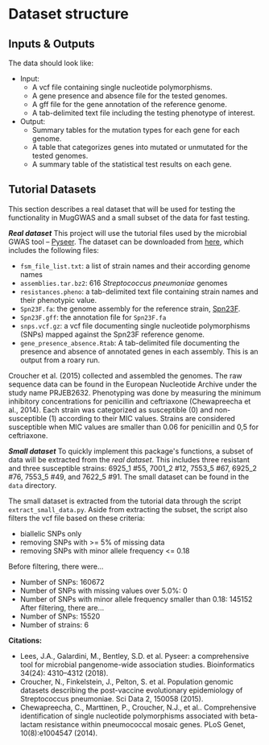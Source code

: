 # Dataset structure
## Inputs & Outputs
The data should look like:
- Input:
  - A vcf file containing single nucleotide polymorphisms.
  - A gene presence and absence file for the tested genomes.
  - A gff file for the gene annotation of the reference genome.
  - A tab-delimited text file including the testing phenotype of interest.
- Output:
  - Summary tables for the mutation types for each gene for each genome.
  - A table that categorizes genes into mutated or unmutated for the tested genomes.
  - A summary table of the statistical test results on each gene.

## Tutorial Datasets
This section describes a real dataset that will be used for testing the functionality in MugGWAS and a small subset of the data for fast testing.

_**Real dataset**_
This project will use the tutorial files used by the microbial GWAS tool – [Pyseer](https://pyseer.readthedocs.io/en/master/tutorial.html). The dataset can be downloaded from [here](https://figshare.com/articles/dataset/pyseer_tutorial/7588832?file=14091179), which includes the following files:

- `fsm_file_list.txt`: a list of strain names and their according genome names
- `assemblies.tar.bz2`: 616 *Streptococcus pneumoniae* genomes
- `resistances.pheno`: a tab-delimited text file containing strain names and their phenotypic value.
- `Spn23F.fa`: the genome assembly for the reference strain, [Spn23F](https://journals.asm.org/doi/10.1128/jb.01343-08).
- `Spn23F.gff`: the annotation file for `Spn23F.fa`
- `snps.vcf.gz`: a vcf file documenting single nucleotide polymorphisms (SNPs) mapped against the Spn23F reference genome.
- `gene_presence_absence.Rtab`: A tab-delimited file documenting the presence and absence of annotated genes in each assembly. This is an output from a roary run.

Croucher et al. (2015) collected and assembled the genomes. The raw sequence data can be found in the European Nucleotide Archive under the study name PRJEB2632. Phenotyping was done by measuring the minimum inhibitory concentrations for penicillin and ceftriaxone (Chewapreecha et al., 2014). Each strain was categorized as susceptible (0) and non-susceptible (1) according to their MIC values. Strains are considered susceptible when MIC values are smaller than 0.06 for penicillin and 0,5 for ceftriaxone.

_**Small dataset**_
To quickly implement this package's functions, a subset of data will be extracted from the _real dataset_. This includes three resistant and three susceptible strains: 6925_1 #55, 7001_2 #12, 7553_5 #67, 6925_2 #76, 7553_5 #49, and 7622_5 #91. The small dataset can be found in the `data` directory.

The small dataset is extracted from the tutorial data through the script `extract_small_data.py`.
Aside from extracting the subset, the script also filters the vcf file based on these criteria:
- biallelic SNPs only
- removing SNPs with >= 5% of missing data
- removing SNPs with minor allele frequency <= 0.18

Before filtering, there were...
- Number of SNPs: 160672
- Number of SNPs with missing values over 5.0%: 0
- Number of SNPs with minor allele frequency smaller than 0.18: 145152
After filtering, there are...
- Number of SNPs: 15520
- Number of strains: 6

**Citations:**
- Lees, J.A., Galardini, M., Bentley, S.D. et al. Pyseer: a comprehensive tool for microbial pangenome-wide association studies. Bioinformatics 34(24): 4310–4312 (2018).
- Croucher, N., Finkelstein, J., Pelton, S. et al. Population genomic datasets describing the post-vaccine evolutionary epidemiology of Streptococcus pneumoniae. Sci Data 2, 150058 (2015).
- Chewapreecha, C., Marttinen, P., Croucher, N.J., et al.. Comprehensive identification of single nucleotide polymorphisms associated with beta-lactam resistance within pneumococcal mosaic genes. PLoS Genet, 10(8):e1004547 (2014).
